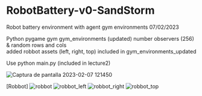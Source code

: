 # RobotBattery-v0-SandStorm
Robot battery environment with agent   gym environments
07/02/2023

Python 
pygame
gym
gym_environments  (updated) number observers (256) & random rows and cols  
added  robbot assets (left, right, top) included in gym_environments_updated

Use python main.py (included in lecture2)

![Captura de pantalla 2023-02-07 121450](https://user-images.githubusercontent.com/24397487/217300705-6b77c6f5-5e34-4706-99cc-be6c1ad59326.png)

[Robbot]
![robbot](https://user-images.githubusercontent.com/24397487/217832917-d40996a5-618f-4922-80c7-a78124725691.png)
![robbot_left](https://user-images.githubusercontent.com/24397487/217832927-edb322ad-bfc6-4ede-8a85-e6c877b760de.png)
![robbot_right](https://user-images.githubusercontent.com/24397487/217832933-2b450965-5bf9-4bc4-87ea-27c171e25d0e.png)
![robbot_top](https://user-images.githubusercontent.com/24397487/217832947-a2c3928e-0d85-492e-9b9f-5446dbe141cf.png)
